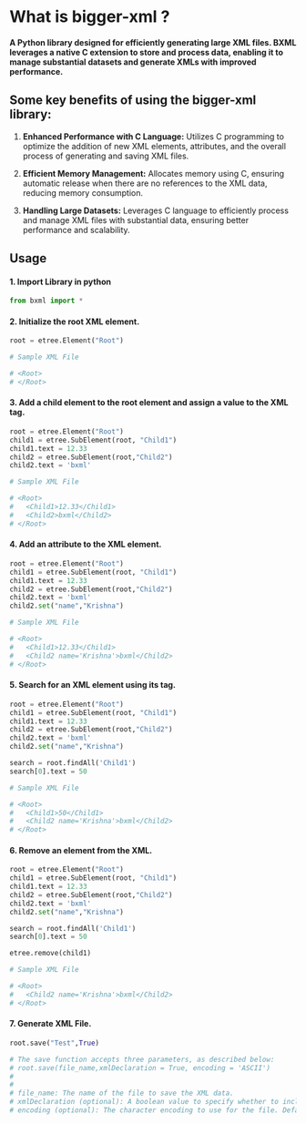# What is bigger-xml ?

#### A Python library designed for efficiently generating large XML files. BXML leverages a native C extension to store and process data, enabling it to manage substantial datasets and generate XMLs with improved performance.


## Some key benefits of using the bigger-xml library:

1. **Enhanced Performance with C Language:** Utilizes C programming to optimize the addition of new XML elements, attributes, and the overall process of generating and saving XML files.

2. **Efficient Memory Management:** Allocates memory using C, ensuring automatic release when there are no references to the XML data, reducing memory consumption.

3. **Handling Large Datasets:** Leverages C language to efficiently process and manage XML files with substantial data, ensuring better performance and scalability.

## Usage

#### 1. Import Library in python
```python
from bxml import *
```

#### 2. Initialize the root XML element.

```python
root = etree.Element("Root")

# Sample XML File

# <Root>
# </Root>
```

#### 3. Add a child element to the root element and assign a value to the XML tag.

```python
root = etree.Element("Root")
child1 = etree.SubElement(root, "Child1")
child1.text = 12.33
child2 = etree.SubElement(root,"Child2")
child2.text = 'bxml'

# Sample XML File

# <Root>
#   <Child1>12.33</Child1>
#   <Child2>bxml</Child2>
# </Root>
```

#### 4. Add an attribute to the XML element.

```python
root = etree.Element("Root")
child1 = etree.SubElement(root, "Child1")
child1.text = 12.33
child2 = etree.SubElement(root,"Child2")
child2.text = 'bxml'
child2.set("name","Krishna")

# Sample XML File

# <Root>
#   <Child1>12.33</Child1>
#   <Child2 name='Krishna'>bxml</Child2>
# </Root>
```

#### 5. Search for an XML element using its tag.


```python
root = etree.Element("Root")
child1 = etree.SubElement(root, "Child1")
child1.text = 12.33
child2 = etree.SubElement(root,"Child2")
child2.text = 'bxml'
child2.set("name","Krishna")

search = root.findAll('Child1')
search[0].text = 50

# Sample XML File

# <Root>
#   <Child1>50</Child1>
#   <Child2 name='Krishna'>bxml</Child2>
# </Root>
```

#### 6. Remove an element from the XML.

```python
root = etree.Element("Root")
child1 = etree.SubElement(root, "Child1")
child1.text = 12.33
child2 = etree.SubElement(root,"Child2")
child2.text = 'bxml'
child2.set("name","Krishna")

search = root.findAll('Child1')
search[0].text = 50

etree.remove(child1)

# Sample XML File

# <Root>
#   <Child2 name='Krishna'>bxml</Child2>
# </Root>
```

#### 7. Generate XML File.

```python
root.save("Test",True)

# The save function accepts three parameters, as described below:
# root.save(file_name,xmlDeclaration = True, encoding = 'ASCII')
#
#
# file_name: The name of the file to save the XML data.
# xmlDeclaration (optional): A boolean value to specify whether to include the XML declaration. Default is True.
# encoding (optional): The character encoding to use for the file. Default is 'ASCII'.
```
